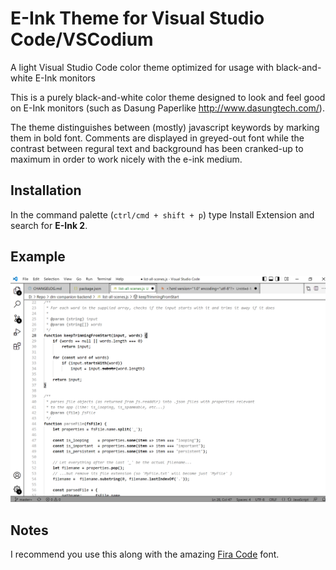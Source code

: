 # E-Ink Theme for Visual Studio Code/VSCodium
A light Visual Studio Code color theme optimized for usage with black-and-white E-Ink monitors

This is a purely black-and-white color theme designed to look and feel good on E-Ink monitors (such as Dasung Paperlike http://www.dasungtech.com/).

The theme distinguishes between (mostly) javascript keywords by marking them in bold font. Comments are displayed in greyed-out font while the contrast between regural text and background has been cranked-up to maximum in order to work nicely with the e-ink medium.

## Installation

In the command palette (`ctrl/cmd + shift + p`) type Install Extension and search for **E-Ink 2**.

## Example

![Example](https://github.com/Mufanza/vs-code-e-ink-theme/blob/master/peterbosak.e-ink-1.0.0/example-image.png)

## Notes
I recommend you use this along with the amazing [Fira Code](https://github.com/tonsky/FiraCode) font.

